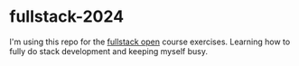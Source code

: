 # fullstack-2024

I'm using this repo for the [fullstack open](https://fullstackopen.com/) course exercises. Learning how to fully do stack development and keeping myself busy.
